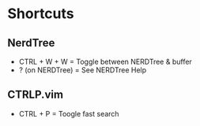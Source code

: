 # Shortcuts
## NerdTree
- CTRL + W + W = Toggle between NERDTree & buffer
- ? (on NERDTree) = See NERDTree Help

## CTRLP.vim
- CTRL + P = Toogle fast search

